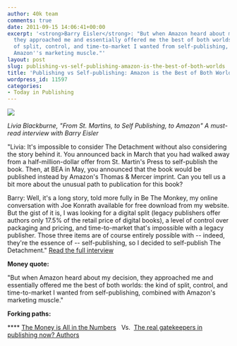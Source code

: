```yaml
---
author: 40k team
comments: true
date: 2011-09-15 14:06:41+00:00
excerpt: '<strong>Barry Eisler</strong>: "But when Amazon heard about my decision,
  they approached me and essentially offered me the best of both worlds: the kind
  of split, control, and time-to-market I wanted from self-publishing, combined with
  Amazon''s marketing muscle."'
layout: post
slug: publishing-vs-self-publishing-amazon-is-the-best-of-both-worlds
title: 'Publishing vs Self-publishing: Amazon is the Best of Both Worlds'
wordpress_id: 11597
categories:
- Today in Publishing
---
```


![](http://www.40kbooks.com/wp-content/uploads/Publishing1.jpg)

_Livia Blackburne, "From St. Martins, to Self Publishing, to Amazon"
A must-read interview with Barry Eisler_

"Livia: It's impossible to consider The Detachment without also considering the story behind it. You announced back in March that you had walked away from a half-million-dollar offer from St. Martin's Press to self-publish the book. Then, at BEA in May, you announced that the book would be published instead by Amazon's Thomas & Mercer imprint. Can you tell us a bit more about the unusual path to publication for this book?

Barry: Well, it's a long story, told more fully in Be The Monkey, my online conversation with Joe Konrath available for free download from my website. But the gist of it is, I was looking for a digital split (legacy publishers offer authors only 17.5% of the retail price of digital books), a level of control over packaging and pricing, and time-to-market that's impossible with a legacy publisher. Those three items are of course entirely possible with -- indeed, they're the essence of -- self-publishing, so I decided to self-publish The Detachment."
[Read the full interview](http://blog.liviablackburne.com/2011/09/from-st-martins-to-self-publishing-to.html)

**Money quote:**

"But when Amazon heard about my decision, they approached me and essentially offered me the best of both worlds: the kind of split, control, and time-to-market I wanted from self-publishing, combined with Amazon's marketing muscle."

**Forking paths:**

**** [The Money is All in the Numbers](http://t.co/4TlXMpI)   Vs.  [The real gatekeepers in publishing now? Authors](http://ow.ly/6utfE)
